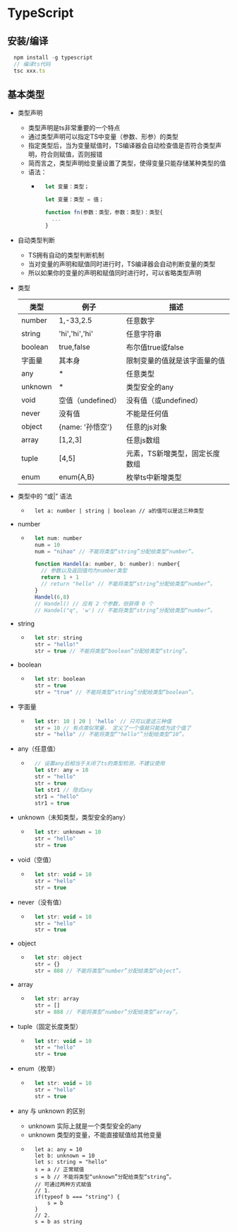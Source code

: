 # TypeScript
## 安装/编译
```jsx
  npm install -g typescript
  // 编译ts代码
  tsc xxx.ts
```
## 基本类型
- 类型声明
  - 类型声明是ts非常重要的一个特点
  - 通过类型声明可以指定TS中变量（参数、形参）的类型
  - 指定类型后，当为变量赋值时，TS编译器会自动检查值是否符合类型声明，符合则赋值，否则报错
  - 简而言之，类型声明给变量设置了类型，使得变量只能存储某种类型的值
  - 语法：
      - ```jsx
          let 变量：类型；

          let 变量：类型 = 值；

          function fn(参数：类型，参数：类型)：类型{
            ...
          }
        ``` 
- 自动类型判断
  - TS拥有自动的类型判断机制
  - 当对变量的声明和赋值同时进行时，TS编译器会自动判断变量的类型
  - 所以如果你的变量的声明和赋值同时进行时，可以省略类型声明
- 类型   

    类型|例子|描述
    -|-|-
    number|1,-33,2.5|任意数字
    string|'hi','hi','hi'|任意字符串
    boolean|true,false|布尔值true或false
    字面量|其本身|限制变量的值就是该字面量的值
    any|*|任意类型
    unknown|*|类型安全的any
    void|空值（undefined）|没有值（或undefined）
    never|没有值|不能是任何值
    object|{name: '孙悟空'}|任意的js对象
    array|[1,2,3]|任意js数组
    tuple|[4,5]|元素，TS新增类型，固定长度数组
    enum|enum{A,B}|枚举ts中新增类型

- 类型中的 “或|” 语法
  - ```tsx
      let a: number | string | boolean // a的值可以是这三种类型
    ```

- number
  - ```jsx
      let num: number
      num = 10
      num = "nihao" // 不能将类型“string”分配给类型“number”。

      function Handel(a: number, b: number): number{
        // 参数以及返回值均为number类型
        return 1 + 1
        // return "hello" // 不能将类型“string”分配给类型“number”。
      }
      Handel(6,8)
      // Handel() // 应有 2 个参数，但获得 0 个
      // Handel("q", 'w') // 不能将类型“string”分配给类型“number”。
    ```

- string
  - ```jsx
      let str: string
      str = "hello!"
      str = true // 不能将类型“boolean”分配给类型“string”。
    ```

- boolean
  - ```jsx
      let str: boolean
      str = true
      str = "true" // 不能将类型“string”分配给类型“boolean”。

- 字面量
  - ```jsx
      let str: 10 | 20 | 'hello' // 只可以是这三种值
      str = 10 // 有点类似常量， 定义了一个值就只能成为这个值了
      str = "hello" // 不能将类型“"hello"”分配给类型“10”。
    ```

- any（任意值）
  - ```jsx
      // 设置any后相当于关闭了ts的类型检测，不建议使用
      let str: any = 10 
      str = "hello"
      str = true
      let str1 // 隐式any
      str1 = "hello"
      str1 = true
    ```

- unknown（未知类型，类型安全的any）
  - ```jsx
      let str: unknown = 10 
      str = "hello"
      str = true
    ```

- void（空值）
  - ```jsx
      let str: void = 10 
      str = "hello"
      str = true
    ```

- never（没有值）
  - ```jsx
      let str: void = 10 
      str = "hello"
      str = true
    ```

- object
  - ```jsx
      let str: object
      str = {}
      str = 888 // 不能将类型“number”分配给类型“object”。
    ```

- array
  - ```jsx
      let str: array
      str = []
      str = 888 // 不能将类型“number”分配给类型“array”。
    ```

- tuple（固定长度类型）
  - ```jsx
      let str: void = 10 
      str = "hello"
      str = true
    ```

- enum（枚举）
  - ```jsx
      let str: void = 10 
      str = "hello"
      str = true
    ```

- any 与 unknown 的区别
  - unknown 实际上就是一个类型安全的any
  - unknown 类型的变量，不能直接赋值给其他变量
  - ```tsx
      let a: any = 10
      let b: unknown = 10
      let s: string = "hello"
      s = a // 正常赋值
      s = b // 不能将类型“unknown”分配给类型“string”。
      // 可通过两种方式赋值
      // 1. 
      if(typeof b === "string") {
          s = b
      }
      // 2.
      s = b as string
    ```